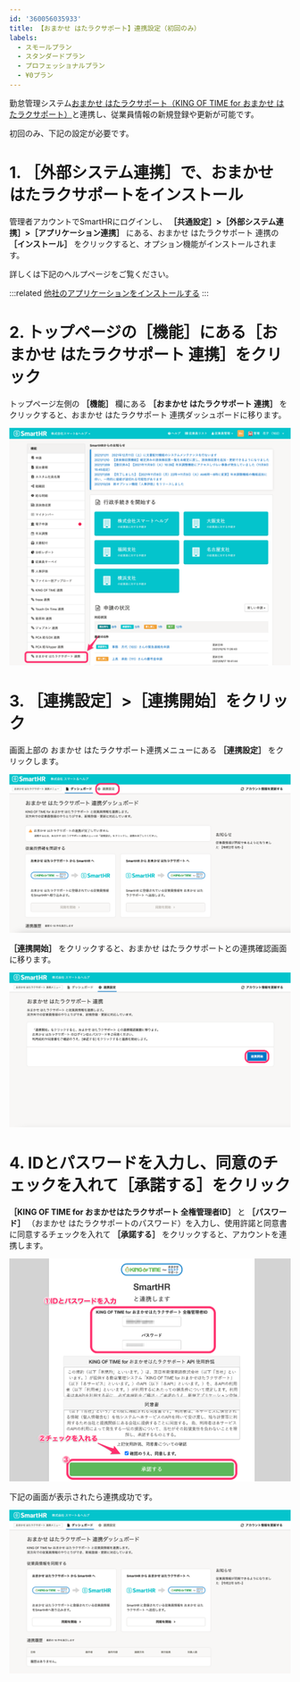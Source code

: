```yaml
---
id: '360056035933'
title: 【おまかせ はたラクサポート】連携設定（初回のみ）
labels:
  - スモールプラン
  - スタンダードプラン
  - プロフェッショナルプラン
  - ¥0プラン
---
```

勤怠管理システム[おまかせ はたラクサポート（KING OF TIME for おまかせ はたラクサポート）](https://business.ntt-east.co.jp/service/ohs/)と連携し、従業員情報の新規登録や更新が可能です。

初回のみ、下記の設定が必要です。

# 1\. ［外部システム連携］で、おまかせ はたラクサポートをインストール

管理者アカウントでSmartHRにログインし、 **［共通設定］>［外部システム連携］>［アプリケーション連携］** にある、おまかせ はたラクサポート 連携の **［インストール］** をクリックすると、オプション機能がインストールされます。

詳しくは下記のヘルプページをご覧ください。

:::related
[他社のアプリケーションをインストールする](https://knowledge.smarthr.jp/hc/ja/articles/4405252726041)
:::

# 2\. トップページの［機能］にある［おまかせ はたラクサポート 連携］をクリック

トップページ左側の **［機能］** 欄にある **［おまかせ はたラクサポート 連携］** をクリックすると、おまかせ はたラクサポート 連携ダッシュボードに移ります。

![](./screencapture-help-inc-smarthr-jp-2021-11-12-17_05_25.png)

# 3\. ［連携設定］>［連携開始］をクリック

画面上部の おまかせ はたラクサポート連携メニューにある **［連携設定］** をクリックします。

![](./__________2021-02-10_14_53_26.png)

 **［連携開始］** をクリックすると、おまかせ はたラクサポートとの連携確認画面に移ります。

![](./__________2021-02-10_14_53_42.png)

# 4\. IDとパスワードを入力し、同意のチェックを入れて［承諾する］をクリック

 **［KING OF TIME for おまかせはたラクサポート 全権管理者ID］** と **［パスワード］** （おまかせ はたラクサポートのパスワード）を入力し、使用許諾と同意書に同意するチェックを入れて **［承諾する］** をクリックすると、アカウントを連携します。

![____.png](./____.png)

下記の画面が表示されたら連携成功です。

![](./3F1CB8D0-DF29-4988-B2D7-3B123AF190E6.png)
